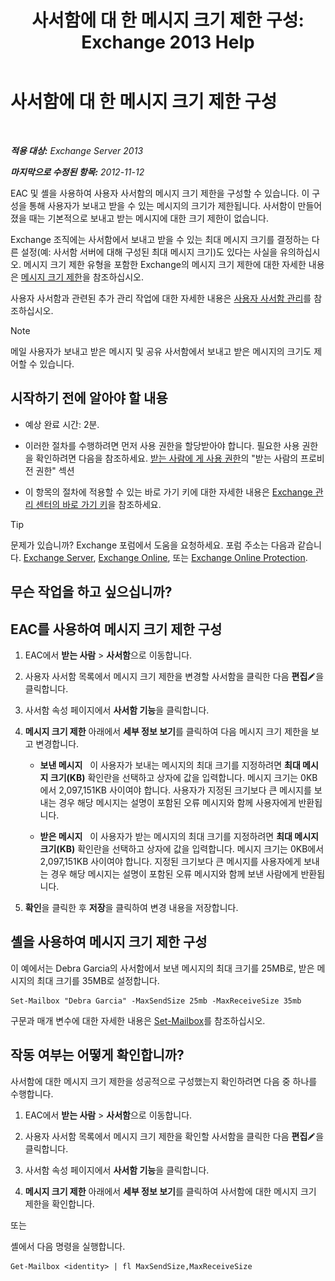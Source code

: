 ﻿---
title: '사서함에 대 한 메시지 크기 제한 구성: Exchange 2013 Help'
TOCTitle: 사서함에 대 한 메시지 크기 제한 구성
ms:assetid: d1220685-14c0-4c4f-abb2-3920f3046212
ms:mtpsurl: https://technet.microsoft.com/ko-kr/library/Bb124708(v=EXCHG.150)
ms:contentKeyID: 50556091
ms.date: 05/22/2018
mtps_version: v=EXCHG.150
ms.translationtype: MT
---

# 사서함에 대 한 메시지 크기 제한 구성

 

_**적용 대상:** Exchange Server 2013_

_**마지막으로 수정된 항목:** 2012-11-12_

EAC 및 셸을 사용하여 사용자 사서함의 메시지 크기 제한을 구성할 수 있습니다. 이 구성을 통해 사용자가 보내고 받을 수 있는 메시지의 크기가 제한됩니다. 사서함이 만들어졌을 때는 기본적으로 보내고 받는 메시지에 대한 크기 제한이 없습니다.

Exchange 조직에는 사서함에서 보내고 받을 수 있는 최대 메시지 크기를 결정하는 다른 설정(예: 사서함 서버에 대해 구성된 최대 메시지 크기)도 있다는 사실을 유의하십시오. 메시지 크기 제한 유형을 포함한 Exchange의 메시지 크기 제한에 대한 자세한 내용은 [메시지 크기 제한](message-size-limits-exchange-2013-help.md)을 참조하십시오.

사용자 사서함과 관련된 추가 관리 작업에 대한 자세한 내용은 [사용자 사서함 관리](manage-user-mailboxes-exchange-2013-help.md)를 참조하십시오.


> [!NOTE]
> 메일 사용자가 보내고 받은 메시지 및 공유 사서함에서 보내고 받은 메시지의 크기도 제어할 수 있습니다.



## 시작하기 전에 알아야 할 내용

  - 예상 완료 시간: 2분.

  - 이러한 절차를 수행하려면 먼저 사용 권한을 할당받아야 합니다. 필요한 사용 권한을 확인하려면 다음을 참조하세요. [받는 사람에 게 사용 권한](recipients-permissions-exchange-2013-help.md)의 "받는 사람의 프로비전 권한" 섹션

  - 이 항목의 절차에 적용할 수 있는 바로 가기 키에 대한 자세한 내용은 [Exchange 관리 센터의 바로 가기 키](keyboard-shortcuts-in-the-exchange-admin-center-exchange-online-protection-help.md)을 참조하세요.


> [!TIP]
> 문제가 있습니까? Exchange 포럼에서 도움을 요청하세요. 포럼 주소는 다음과 같습니다. <A href="https://go.microsoft.com/fwlink/p/?linkid=60612">Exchange Server</A>, <A href="https://go.microsoft.com/fwlink/p/?linkid=267542">Exchange Online</A>, 또는 <A href="https://go.microsoft.com/fwlink/p/?linkid=285351">Exchange Online Protection</A>.



## 무슨 작업을 하고 싶으십니까?

## EAC를 사용하여 메시지 크기 제한 구성

1.  EAC에서 **받는 사람** \> **사서함**으로 이동합니다.

2.  사용자 사서함 목록에서 메시지 크기 제한을 변경할 사서함을 클릭한 다음 **편집**![편집 아이콘](images/JJ218640.6f53ccb2-1f13-4c02-bea0-30690e6ea71d(EXCHG.150).gif "편집 아이콘")을 클릭합니다.

3.  사서함 속성 페이지에서 **사서함 기능**을 클릭합니다.

4.  **메시지 크기 제한** 아래에서 **세부 정보 보기**를 클릭하여 다음 메시지 크기 제한을 보고 변경합니다.
    
      - **보낸 메시지**   이 사용자가 보내는 메시지의 최대 크기를 지정하려면 **최대 메시지 크기(KB)** 확인란을 선택하고 상자에 값을 입력합니다. 메시지 크기는 0KB에서 2,097,151KB 사이여야 합니다. 사용자가 지정된 크기보다 큰 메시지를 보내는 경우 해당 메시지는 설명이 포함된 오류 메시지와 함께 사용자에게 반환됩니다.
    
      - **받은 메시지**   이 사용자가 받는 메시지의 최대 크기를 지정하려면 **최대 메시지 크기(KB)** 확인란을 선택하고 상자에 값을 입력합니다. 메시지 크기는 0KB에서 2,097,151KB 사이여야 합니다. 지정된 크기보다 큰 메시지를 사용자에게 보내는 경우 해당 메시지는 설명이 포함된 오류 메시지와 함께 보낸 사람에게 반환됩니다.

5.  **확인**을 클릭한 후 **저장**을 클릭하여 변경 내용을 저장합니다.

## 셸을 사용하여 메시지 크기 제한 구성

이 예에서는 Debra Garcia의 사서함에서 보낸 메시지의 최대 크기를 25MB로, 받은 메시지의 최대 크기를 35MB로 설정합니다.

    Set-Mailbox "Debra Garcia" -MaxSendSize 25mb -MaxReceiveSize 35mb

구문과 매개 변수에 대한 자세한 내용은 [Set-Mailbox](https://technet.microsoft.com/ko-kr/library/bb123981\(v=exchg.150\))를 참조하십시오.

## 작동 여부는 어떻게 확인합니까?

사서함에 대한 메시지 크기 제한을 성공적으로 구성했는지 확인하려면 다음 중 하나를 수행합니다.

1.  EAC에서 **받는 사람** \> **사서함**으로 이동합니다.

2.  사용자 사서함 목록에서 메시지 크기 제한을 확인할 사서함을 클릭한 다음 **편집**![편집 아이콘](images/JJ218640.6f53ccb2-1f13-4c02-bea0-30690e6ea71d(EXCHG.150).gif "편집 아이콘")을 클릭합니다.

3.  사서함 속성 페이지에서 **사서함 기능**을 클릭합니다.

4.  **메시지 크기 제한** 아래에서 **세부 정보 보기**를 클릭하여 사서함에 대한 메시지 크기 제한을 확인합니다.

또는

셸에서 다음 명령을 실행합니다.

    Get-Mailbox <identity> | fl MaxSendSize,MaxReceiveSize

